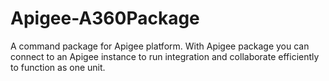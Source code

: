# Apigee-A360Package
A command package for Apigee platform. With Apigee package you can connect to an Apigee instance to run integration and collaborate efficiently to function as one unit.
